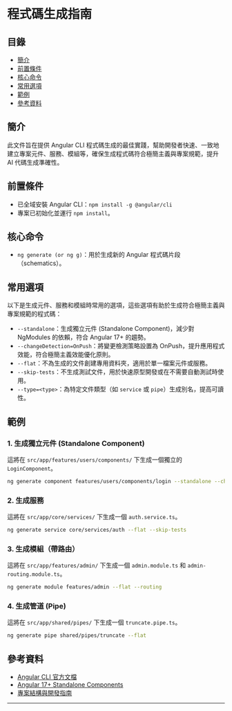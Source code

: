 # 程式碼生成指南

## 目錄
- [簡介](#簡介)
- [前置條件](#前置條件)
- [核心命令](#核心命令)
- [常用選項](#常用選項)
- [範例](#範例)
- [參考資料](#參考資料)

## 簡介
此文件旨在提供 Angular CLI 程式碼生成的最佳實踐，幫助開發者快速、一致地建立專案元件、服務、模組等，確保生成程式碼符合極簡主義與專案規範，提升 AI 代碼生成準確性。

## 前置條件
- 已全域安裝 Angular CLI：`npm install -g @angular/cli`
- 專案已初始化並運行 `npm install`。

## 核心命令
- `ng generate (or ng g)`：用於生成新的 Angular 程式碼片段（schematics）。

## 常用選項
以下是生成元件、服務和模組時常用的選項，這些選項有助於生成符合極簡主義與專案規範的程式碼：
- `--standalone`：生成獨立元件 (Standalone Component)，減少對 NgModules 的依賴，符合 Angular 17+ 的趨勢。
- `--changeDetection=OnPush`：將變更檢測策略設置為 OnPush，提升應用程式效能，符合極簡主義效能優化原則。
- `--flat`：不為生成的文件創建專用資料夾，適用於單一檔案元件或服務。
- `--skip-tests`：不生成測試文件，用於快速原型開發或在不需要自動測試時使用。
- `--type=<type>`：為特定文件類型（如 `service` 或 `pipe`）生成別名，提高可讀性。

## 範例
### 1. 生成獨立元件 (Standalone Component)
這將在 `src/app/features/users/components/` 下生成一個獨立的 `LoginComponent`。
```bash
ng generate component features/users/components/login --standalone --changeDetection=OnPush
```

### 2. 生成服務
這將在 `src/app/core/services/` 下生成一個 `auth.service.ts`。
```bash
ng generate service core/services/auth --flat --skip-tests
```

### 3. 生成模組（帶路由）
這將在 `src/app/features/admin/` 下生成一個 `admin.module.ts` 和 `admin-routing.module.ts`。
```bash
ng generate module features/admin --flat --routing
```

### 4. 生成管道 (Pipe)
這將在 `src/app/shared/pipes/` 下生成一個 `truncate.pipe.ts`。
```bash
ng generate pipe shared/pipes/truncate --flat
```

## 參考資料
- [Angular CLI 官方文檔](https://angular.io/cli)
- [Angular 17+ Standalone Components](https://angular.io/guide/standalone-components)
- [專案結構與開發指南](PROJECT_STRUCTURE.md)

---
